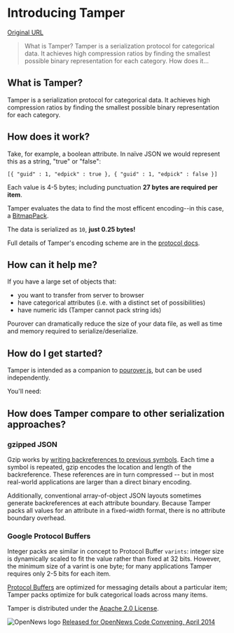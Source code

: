 # Introducing Tamper

[Original URL](http://nytimes.github.io/tamper/)

> What is Tamper? Tamper is a serialization protocol for categorical data. It achieves high compression ratios by finding the smallest possible binary representation for each category. How does it...

## What is Tamper?

Tamper is a serialization protocol for categorical data. It achieves high compression ratios by finding the smallest possible binary representation for each category.

## How does it work?

Take, for example, a boolean attribute. In naïve JSON we would represent this as a string, "true" or "false":

`[{ "guid" : 1, "edpick" : true }, { "guid" : 1, "edpick" : false }]`

Each value is 4-5 bytes; including punctuation **27 bytes are required per item**.

Tamper evaluates the data to find the most efficent encoding--in this case, a [BitmapPack](https://github.com/NYTimes/tamper/wiki/Packs/#bitmap-pack).

The data is serialized as `10`, **just 0.25 bytes!**

Full details of Tamper's encoding scheme are in the [protocol docs](https://github.com/NYTimes/tamper/wiki/Packs).

## How can it help me?

If you have a large set of objects that:

- you want to transfer from server to browser
- have categorical attributes (i.e. with a distinct set of possibilities)
- have numeric ids (Tamper cannot pack string ids)

Pourover can dramatically reduce the size of your data file, as well as time and memory required to serialize/deserialize.

## How do I get started?

Tamper is intended as a companion to [pourover.js](http://nytimes.github.io/pourover/), but can be used independently.

You'll need:

## How does Tamper compare to other serialization approaches?

### gzipped JSON

Gzip works by [writing backreferences to previous symbols](http://en.wikipedia.org/wiki/DEFLATE). Each time a symbol is repeated, gzip encodes the location and length of the backreference. These references are in turn compressed -- but in most real-world applications are larger than a direct binary encoding.

Additionally, conventional array-of-object JSON layouts sometimes generate backreferences at each attribute boundary. Because Tamper packs all values for an attribute in a fixed-width format, there is no attribute boundary overhead.

### Google Protocol Buffers

Integer packs are similar in concept to Protocol Buffer `varints`: integer size is dynamically scaled to fit the value rather than fixed at 32 bits. However, the minimum size of a varint is one byte; for many applications Tamper requires only 2-5 bits for each item.

[Protocol Buffers](https://developers.google.com/protocol-buffers/) are optimized for messaging details about a particular item; Tamper packs optimize for bulk categorical loads across many items.

Tamper is distributed under the [Apache 2.0 License](https://github.com/NYTimes/tamper/blob/master/LICENSE.txt).

![OpenNews logo](http://nytimes.github.io/tamper/public/opennews-logo.png) [Released for OpenNews Code Convening, April 2014](http://opennews.org/code.html)
